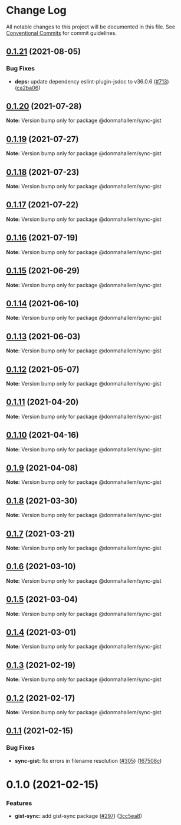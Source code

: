# Change Log

All notable changes to this project will be documented in this file.
See [Conventional Commits](https://conventionalcommits.org) for commit guidelines.

## [0.1.21](https://github.com/donmahallem/js-libs/compare/@donmahallem/sync-gist@0.1.20...@donmahallem/sync-gist@0.1.21) (2021-08-05)


### Bug Fixes

* **deps:** update dependency eslint-plugin-jsdoc to v36.0.6 ([#713](https://github.com/donmahallem/js-libs/issues/713)) ([ca2ba06](https://github.com/donmahallem/js-libs/commit/ca2ba06621b095c8c5a1245b108b56cafa9830f3))





## [0.1.20](https://github.com/donmahallem/js-libs/compare/@donmahallem/sync-gist@0.1.19...@donmahallem/sync-gist@0.1.20) (2021-07-28)

**Note:** Version bump only for package @donmahallem/sync-gist





## [0.1.19](https://github.com/donmahallem/js-libs/compare/@donmahallem/sync-gist@0.1.18...@donmahallem/sync-gist@0.1.19) (2021-07-27)

**Note:** Version bump only for package @donmahallem/sync-gist





## [0.1.18](https://github.com/donmahallem/js-libs/compare/@donmahallem/sync-gist@0.1.17...@donmahallem/sync-gist@0.1.18) (2021-07-23)

**Note:** Version bump only for package @donmahallem/sync-gist





## [0.1.17](https://github.com/donmahallem/js-libs/compare/@donmahallem/sync-gist@0.1.16...@donmahallem/sync-gist@0.1.17) (2021-07-22)

**Note:** Version bump only for package @donmahallem/sync-gist





## [0.1.16](https://github.com/donmahallem/js-libs/compare/@donmahallem/sync-gist@0.1.15...@donmahallem/sync-gist@0.1.16) (2021-07-19)

**Note:** Version bump only for package @donmahallem/sync-gist






## [0.1.15](https://github.com/donmahallem/js-libs/compare/@donmahallem/sync-gist@0.1.14...@donmahallem/sync-gist@0.1.15) (2021-06-29)

**Note:** Version bump only for package @donmahallem/sync-gist






## [0.1.14](https://github.com/donmahallem/js-libs/compare/@donmahallem/sync-gist@0.1.13...@donmahallem/sync-gist@0.1.14) (2021-06-10)

**Note:** Version bump only for package @donmahallem/sync-gist






## [0.1.13](https://github.com/donmahallem/js-libs/compare/@donmahallem/sync-gist@0.1.12...@donmahallem/sync-gist@0.1.13) (2021-06-03)

**Note:** Version bump only for package @donmahallem/sync-gist






## [0.1.12](https://github.com/donmahallem/js-libs/compare/@donmahallem/sync-gist@0.1.11...@donmahallem/sync-gist@0.1.12) (2021-05-07)

**Note:** Version bump only for package @donmahallem/sync-gist






## [0.1.11](https://github.com/donmahallem/js-libs/compare/@donmahallem/sync-gist@0.1.10...@donmahallem/sync-gist@0.1.11) (2021-04-20)

**Note:** Version bump only for package @donmahallem/sync-gist






## [0.1.10](https://github.com/donmahallem/js-libs/compare/@donmahallem/sync-gist@0.1.9...@donmahallem/sync-gist@0.1.10) (2021-04-16)

**Note:** Version bump only for package @donmahallem/sync-gist






## [0.1.9](https://github.com/donmahallem/js-libs/compare/@donmahallem/sync-gist@0.1.8...@donmahallem/sync-gist@0.1.9) (2021-04-08)

**Note:** Version bump only for package @donmahallem/sync-gist






## [0.1.8](https://github.com/donmahallem/js-libs/compare/@donmahallem/sync-gist@0.1.7...@donmahallem/sync-gist@0.1.8) (2021-03-30)

**Note:** Version bump only for package @donmahallem/sync-gist






## [0.1.7](https://github.com/donmahallem/js-libs/compare/@donmahallem/sync-gist@0.1.6...@donmahallem/sync-gist@0.1.7) (2021-03-21)

**Note:** Version bump only for package @donmahallem/sync-gist






## [0.1.6](https://github.com/donmahallem/js-libs/compare/@donmahallem/sync-gist@0.1.5...@donmahallem/sync-gist@0.1.6) (2021-03-10)

**Note:** Version bump only for package @donmahallem/sync-gist






## [0.1.5](https://github.com/donmahallem/js-libs/compare/@donmahallem/sync-gist@0.1.4...@donmahallem/sync-gist@0.1.5) (2021-03-04)

**Note:** Version bump only for package @donmahallem/sync-gist






## [0.1.4](https://github.com/donmahallem/js-libs/compare/@donmahallem/sync-gist@0.1.3...@donmahallem/sync-gist@0.1.4) (2021-03-01)

**Note:** Version bump only for package @donmahallem/sync-gist






## [0.1.3](https://github.com/donmahallem/js-libs/compare/@donmahallem/sync-gist@0.1.2...@donmahallem/sync-gist@0.1.3) (2021-02-19)

**Note:** Version bump only for package @donmahallem/sync-gist






## [0.1.2](https://github.com/donmahallem/js-libs/compare/@donmahallem/sync-gist@0.1.1...@donmahallem/sync-gist@0.1.2) (2021-02-17)

**Note:** Version bump only for package @donmahallem/sync-gist






## [0.1.1](https://github.com/donmahallem/js-libs/compare/@donmahallem/sync-gist@0.1.0...@donmahallem/sync-gist@0.1.1) (2021-02-15)


### Bug Fixes

* **sync-gist:** fix errors in filename resolution ([#305](https://github.com/donmahallem/js-libs/issues/305)) ([167508c](https://github.com/donmahallem/js-libs/commit/167508cfc6f62b70470620fd7192171de4b06a6e))






# 0.1.0 (2021-02-15)


### Features

* **gist-sync:** add gist-sync package ([#297](https://github.com/donmahallem/js-libs/issues/297)) ([3cc5ea8](https://github.com/donmahallem/js-libs/commit/3cc5ea8cb1490feebbb4941ffabd1f2c38e3e839))
